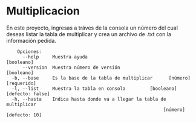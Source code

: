 # Multiplicacion

En este proyecto, ingresas a tráves de la consola un número del cual deseas listar la tabla de multiplicar y crea un archivo de .txt con la información pedida.

```
    Opciones:
      --help     Muestra ayuda                                        [booleano]
      --version  Muestra número de versión                            [booleano]
  -b, --base     Es la base de la tabla de multiplicar      [número] [requerido]
  -l, --list     Muestra la tabla en consola         [booleano] [defecto: false]
  -h, --hasta    Indica hasta donde va a llegar la tabla de multiplicar
                                                          [número] [defecto: 10]
```